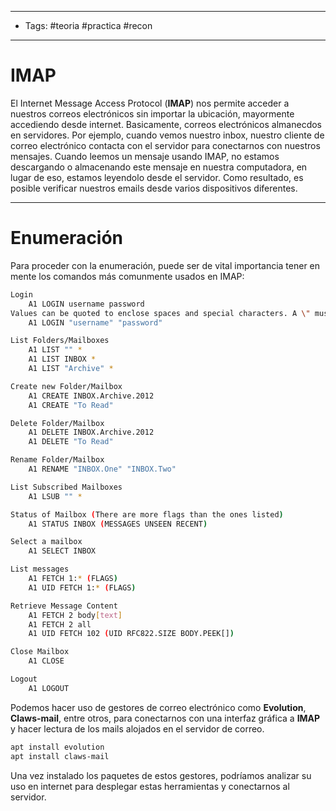 -----
- Tags: #teoria #practica #recon 
-----
# IMAP

El Internet Message Access Protocol (**IMAP**) nos permite acceder a nuestros correos electrónicos sin importar la ubicación, mayormente accediendo desde internet. Basicamente, correos electrónicos almanecdos en servidores. Por ejemplo, cuando vemos nuestro inbox, nuestro cliente de correo electrónico contacta con el servidor para conectarnos con nuestros mensajes. Cuando leemos un mensaje usando IMAP, no estamos descargando o almacenando este mensaje en nuestra computadora, en lugar de eso, estamos leyendolo desde el servidor. Como resultado, es posible verificar nuestros emails desde varios dispositivos diferentes.

-----
# Enumeración 

Para proceder con la enumeración, puede ser de vital importancia tener en mente los comandos más comunmente usados en IMAP:

```bash
Login
	A1 LOGIN username password
Values can be quoted to enclose spaces and special characters. A \" must then be escape with a \
	A1 LOGIN "username" "password"

List Folders/Mailboxes
	A1 LIST "" *
	A1 LIST INBOX *
	A1 LIST "Archive" *

Create new Folder/Mailbox
	A1 CREATE INBOX.Archive.2012
	A1 CREATE "To Read"

Delete Folder/Mailbox
	A1 DELETE INBOX.Archive.2012
	A1 DELETE "To Read"

Rename Folder/Mailbox
	A1 RENAME "INBOX.One" "INBOX.Two"

List Subscribed Mailboxes
	A1 LSUB "" *

Status of Mailbox (There are more flags than the ones listed)
	A1 STATUS INBOX (MESSAGES UNSEEN RECENT)

Select a mailbox
	A1 SELECT INBOX

List messages
	A1 FETCH 1:* (FLAGS)
	A1 UID FETCH 1:* (FLAGS)

Retrieve Message Content
	A1 FETCH 2 body[text]
	A1 FETCH 2 all
	A1 UID FETCH 102 (UID RFC822.SIZE BODY.PEEK[])

Close Mailbox
	A1 CLOSE

Logout
	A1 LOGOUT
```

Podemos hacer uso de gestores de correo electrónico como **Evolution**, **Claws-mail**, entre otros, para conectarnos con una interfaz gráfica a **IMAP** y hacer lectura de los mails alojados en el servidor de correo.

```bash
apt install evolution
apt install claws-mail
```

Una vez instalado los paquetes de estos gestores, podríamos analizar su uso en internet para desplegar estas herramientas y conectarnos al servidor.
